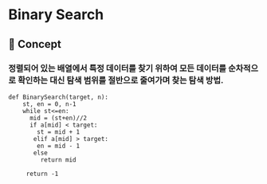 # Binary Search

## :pushpin: Concept
### 정렬되어 있는 배열에서 특정 데이터를 찾기 위하여 모든 데이터를 순차적으로 확인하는 대신 탐색 범위를 절반으로 줄여가며 찾는 탐색 방법.

	def BinarySearch(target, n):
		st, en = 0, n-1
		while st<=en:
		  mid = (st+en)//2
		  if a[mid] < target:
		    st = mid + 1
		   elif a[mid] > target:
		    en = mid - 1
		   else
		     return mid
		 
		 return -1